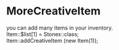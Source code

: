 # MoreCreativeItem
you can add many items in your inventory.
<br>
Item::$list[1] = Stonex::class;<br>
Item::addCreativeItem (new Item(1));
